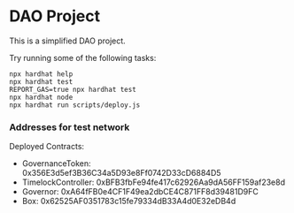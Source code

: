 # DAO Project

This is a simplified DAO project.

Try running some of the following tasks:

```shell
npx hardhat help
npx hardhat test
REPORT_GAS=true npx hardhat test
npx hardhat node
npx hardhat run scripts/deploy.js
```

### Addresses for test network
Deployed Contracts:
- GovernanceToken: 0x356E3d5ef3B36C34a5D93e8Ff0742D33cD6884D5
- TimelockController: 0xBFB3fbFe94fe417c62926Aa9dA56FF159af23e8d
- Governor: 0xA64fFB0e4CF1F49ea2dbCE4C871FF8d39481D9FC
- Box: 0x62525AF0351783c15fe79334dB33A4d0E32eDB4d